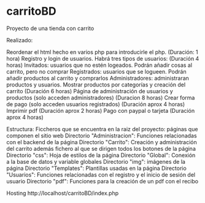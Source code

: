 # carritoBD
Proyecto de una tienda con carrito

Realizado:

  Reordenar el html hecho en varios php para introducirle el php. (Duración: 1 hora)
  Registro y login de usuarios. Habrá tres tipos de usuarios: (Duración 4 horas)
    Invitados: usuarios que no estén logeados. Podrán añadir cosas al carrito, pero no comprar
    Registrados: usuarios que se logueen. Podrán añadir productos al carrito y comprarlos
    Administradores: administraran productos y usuarios.
  Mostrar productos por categorías y creación del carrito (Duración 6 horas)
  Página de administración de usuarios y productos (solo acceden administradores) (Duracion 8 horas)
  Crear forma de pago (solo acceden usuarios registrados) (Duración aprox 4 horas)
  Imprimir pdf (Duración aprox 2 horas)
  Pago con paypal o tarjeta (Duración aprox 4 horas)



Estructura:
  Ficcheros que se encuentra en la raiz del proyecto: páginas que componen el sitio web
  Directorio "Administracion": Funciones relacionadas con el backend de la página
  Directorio "Carrito": Creación y administración del carrito además fichero al que se dirigen todos los botones de la página
  Directorio "css": Hoja de estilos de la página
  Directorio "Global": Conexión a la base de datos y variable globales
  Directorio "img": imágenes de la página
  Directorio "Templates": Plantillas usadas en la página
  Directorio "Usuarios": Funciones relacionadas con el registro y el inicio de sesión del usuario
  Directorio "pdf": Funciones para la creación de un pdf con el recibo

Hosting
http://localhost/carritoBD/index.php
  
